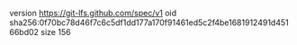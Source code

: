 version https://git-lfs.github.com/spec/v1
oid sha256:0f70bc78d46f7c6c5df1dd177a170f91461ed5c2f4be1681912491d45166bd02
size 156
